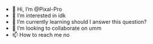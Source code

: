 - 👋 Hi, I’m @Pixal-Pro
- 👀 I’m interested in idk
- 🌱 I’m currently learning should I answer this question?
- 💞️ I’m looking to collaborate on umm
- 📫 How to reach me no

<!---
Pixal-Pro/Pixal-Pro is a ✨ special ✨ repository because its `README.md` (this file) appears on your GitHub profile.
You can click the Preview link to take a look at your changes.
--->
